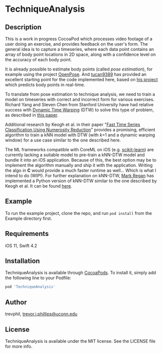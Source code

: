 # TechniqueAnalysis

## Description

This is a work in progress CocoaPod which processes video footage of a user doing an exercise, and provides feedback on the user's form. The general idea is to capture a timeseries, where each data point contains an array of body point locations in 2D space, along with a confidence level on the accuracy of each body point. 

It is already possible to estimate body points (called _pose estimation_), for example using the project [OpenPose](https://github.com/CMU-Perceptual-Computing-Lab/openpose). And [tucan9389](https://github.com/tucan9389) has provided an excellent starting point for the code implemented here, based on [his project](https://github.com/tucan9389/PoseEstimation-CoreML) which predicts body points in real-time.

To translate from pose estimation to technique analysis, we need to train a model on timeseries with correct and incorrect form for various exercises. Richard Yang and Steven Chen from Stanford University have had relative success with [Dynamic Time Warping](https://en.wikipedia.org/wiki/Dynamic_time_warping) (DTW) to solve this type of problem, as described in [this paper](https://www.researchgate.net/publication/324759769_Pose_Trainer_Correcting_Exercise_Posture_using_Pose_Estimation).

Additional research by Keogh et al. in their paper "[Fast Time Series Classification Using Numerosity Reduction](http://alumni.cs.ucr.edu/~xxi/495.pdf)" provides a promising, efficient algorithm to train a kNN model with DTW (with _k_=1 and a dynamic warping window) for a use case similar to the one described here.

The ML frameworks compatible with CoreML on iOS (e.g. [scikit-learn](https://scikit-learn.org/stable/documentation.html)) are currently lacking a suitable model to pre-train a kNN-DTW model and bundle it into an iOS application. Because of this, the best option may be to implement the algorithm manually and ship it with the application. Writing the algo in **C** would provide a much faster runtime as well... Which is what I intend to do (WIP!). For further explanation on kNN-DTW, [Mark Regan](https://github.com/markdregan) has implemented a Python version of kNN-DTW similar to the one described by Keogh et al. It can be found [here](https://github.com/markdregan/K-Nearest-Neighbors-with-Dynamic-Time-Warping).

## Example

To run the example project, clone the repo, and run `pod install` from the Example directory first.

## Requirements

iOS 11, Swift 4.2

## Installation

TechniqueAnalysis is available through [CocoaPods](https://cocoapods.org). To install
it, simply add the following line to your Podfile:

```ruby
pod 'TechniqueAnalysis'
```

## Author

trevphil, trevor.j.phillips@uconn.edu

## License

TechniqueAnalysis is available under the MIT license. See the LICENSE file for more info.
